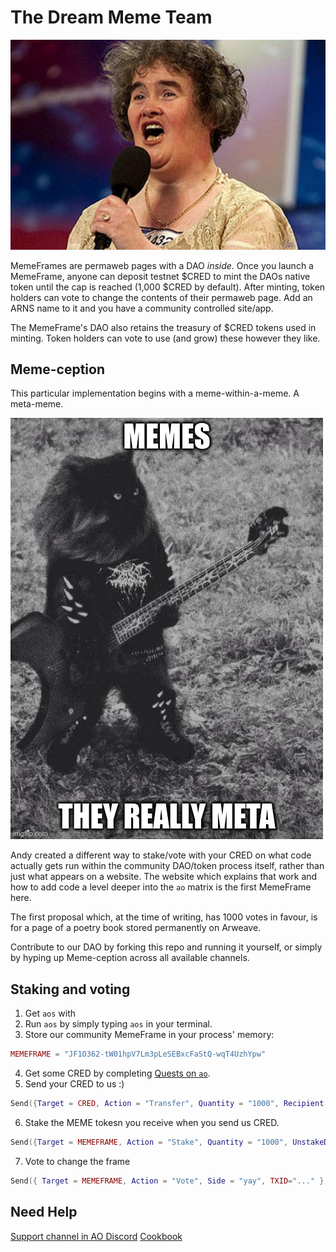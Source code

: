 # The Dream Meme Team

![I Dreamed a dream](dream-team.png)

MemeFrames are permaweb pages with a DAO _inside_. Once you launch a MemeFrame, anyone can deposit testnet $CRED to mint the DAOs native token until the cap is reached (1,000 $CRED by default). After minting, token holders can vote to change the contents of their permaweb page. Add an ARNS name to it and you have a community controlled site/app.

The MemeFrame's DAO also retains the treasury of $CRED tokens used in minting. Token holders can vote to use (and grow) these however they like.

## Meme-ception

This particular implementation begins with a meme-within-a-meme. A meta-meme. 

![Meta Meme](meta-meme.jpeg)

Andy created a different way to stake/vote with your CRED on what code actually gets run within the community DAO/token process itself, rather than just what appears on a website. The website which explains that work and how to add code a level deeper into the `ao` matrix is the first MemeFrame here. 

The first proposal which, at the time of writing, has 1000 votes in favour, is for a page of a poetry book stored permanently on Arweave.

Contribute to our DAO by forking this repo and running it yourself, or simply by hyping up Meme-ception across all available channels. 

## Staking and voting

1. Get `aos` with 
2. Run `aos` by simply typing `aos` in your terminal.
3. Store our community MemeFrame in your process' memory:

```lua
MEMEFRAME = "JF1O362-tW01hpV7Lm3pLeSEBxcFaStQ-wqT4UzhYpw"
```

4. Get some CRED by completing [Quests on `ao`](https://cookbook_ao.g8way.io/tutorials/begin/index.html).
5. Send your CRED to us :)

```lua
Send({Target = CRED, Action = "Transfer", Quantity = "1000", Recipient = MEMEFRAME})
```

6. Stake the MEME tokesn you receive when you send us CRED.

```lua
Send({Target = MEMEFRAME, Action = "Stake", Quantity = "1000", UnstakeDelay = "1000" })
```

7. Vote to change the frame

```lua
Send({ Target = MEMEFRAME, Action = "Vote", Side = "yay", TXID="..." })
```

## Need Help

[Support channel in AO Discord](https://discord.gg/J6kQXpdPG3)
[Cookbook](https://cookbook_ao.g8way.io)
